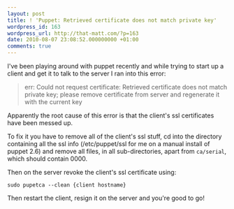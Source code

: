 ```yaml
---
layout: post
title: ! 'Puppet: Retrieved certificate does not match private key'
wordpress_id: 163
wordpress_url: http://that-matt.com/?p=163
date: 2010-08-07 23:08:52.000000000 +01:00
comments: true
---
```

I've been playing around with puppet recently and while trying to start up a 
client and get it to talk to the server I ran into this error:

> err: Could not request certificate: Retrieved certificate does not match private key; please remove certificate from server and regenerate it with the current key

Apparently the root cause of this error is that the client's ssl certificates 
have been messed up. 

To fix it you have to remove all of the client's ssl stuff, 
cd into the directory containing all the ssl info (/etc/puppet/ssl for me on a 
manual install of puppet 2.6) and remove all files, in all sub-directories, apart 
from `ca/serial`, which should contain 0000. 

Then on the server revoke the client's ssl certificate using:

    sudo pupetca --clean {client hostname}

Then restart the client, resign it on the server and you're good to go!